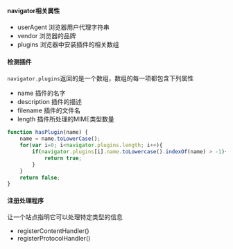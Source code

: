#### navigator相关属性
- userAgent     浏览器用户代理字符串
- vendor        浏览器的品牌
- plugins       浏览器中安装插件的相关数组

#### 检测插件
`navigator.plugins`返回的是一个数组，数组的每一项都包含下列属性
- name          插件的名字
- description   插件的描述
- filename      插件的文件名
- length        插件所处理的MIME类型数量
```js
function hasPlugin(name) {
    name = name.toLowerCase();
    for(var i=0; i<navigator.plugins.length; i++){
        if(navigator.plugins[i].name.toLowercase().indexOf(name) > -1){
            return true;
        }
    }
    return false;
}
```

#### 注册处理程序
让一个站点指明它可以处理特定类型的信息
- registerContentHandler()
- registerProtocolHandler()